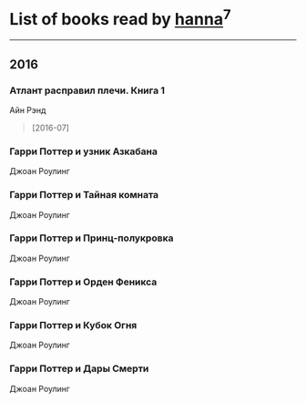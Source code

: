 # List of books read by [hanna](https://plus.google.com/110589643014391632917)<sup>7</sup>
---

## 2016

### Атлант расправил плечи. Книга 1
Айн Рэнд
> [2016-07] 


### Гарри Поттер и узник Азкабана
Джоан Роулинг


### Гарри Поттер и Тайная комната
Джоан Роулинг


### Гарри Поттер и Принц-полукровка
Джоан Роулинг


### Гарри Поттер и Орден Феникса
Джоан Роулинг


### Гарри Поттер и Кубок Огня
Джоан Роулинг


### Гарри Поттер и Дары Смерти
Джоан Роулинг



